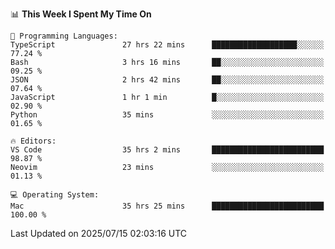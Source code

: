 <!--START_SECTION:waka-->
📊 **This Week I Spent My Time On** 

```text
💬 Programming Languages: 
TypeScript               27 hrs 22 mins      ███████████████████░░░░░░   77.24 % 
Bash                     3 hrs 16 mins       ██░░░░░░░░░░░░░░░░░░░░░░░   09.25 % 
JSON                     2 hrs 42 mins       ██░░░░░░░░░░░░░░░░░░░░░░░   07.64 % 
JavaScript               1 hr 1 min          █░░░░░░░░░░░░░░░░░░░░░░░░   02.90 % 
Python                   35 mins             ░░░░░░░░░░░░░░░░░░░░░░░░░   01.65 % 

🔥 Editors: 
VS Code                  35 hrs 2 mins       █████████████████████████   98.87 % 
Neovim                   23 mins             ░░░░░░░░░░░░░░░░░░░░░░░░░   01.13 % 

💻 Operating System: 
Mac                      35 hrs 25 mins      █████████████████████████   100.00 % 
```


 Last Updated on 2025/07/15 02:03:16 UTC
<!--END_SECTION:waka-->

